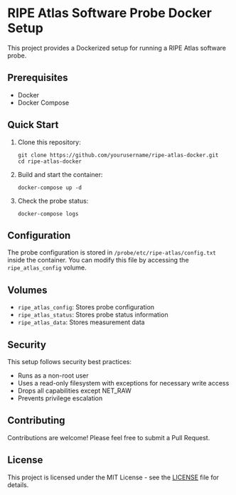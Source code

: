 # RIPE Atlas Software Probe Docker Setup

This project provides a Dockerized setup for running a RIPE Atlas software probe.

## Prerequisites

- Docker
- Docker Compose

## Quick Start

1. Clone this repository:
   ```
   git clone https://github.com/yourusername/ripe-atlas-docker.git
   cd ripe-atlas-docker
   ```

2. Build and start the container:
   ```
   docker-compose up -d
   ```

3. Check the probe status:
   ```
   docker-compose logs
   ```

## Configuration

The probe configuration is stored in `/probe/etc/ripe-atlas/config.txt` inside
the container. You can modify this file by accessing the `ripe_atlas_config` volume.

## Volumes

- `ripe_atlas_config`: Stores probe configuration
- `ripe_atlas_status`: Stores probe status information
- `ripe_atlas_data`: Stores measurement data

## Security

This setup follows security best practices:
- Runs as a non-root user
- Uses a read-only filesystem with exceptions for necessary write access
- Drops all capabilities except NET_RAW
- Prevents privilege escalation

## Contributing

Contributions are welcome! Please feel free to submit a Pull Request.

## License

This project is licensed under the MIT License - see the [LICENSE](LICENSE) file for details.
